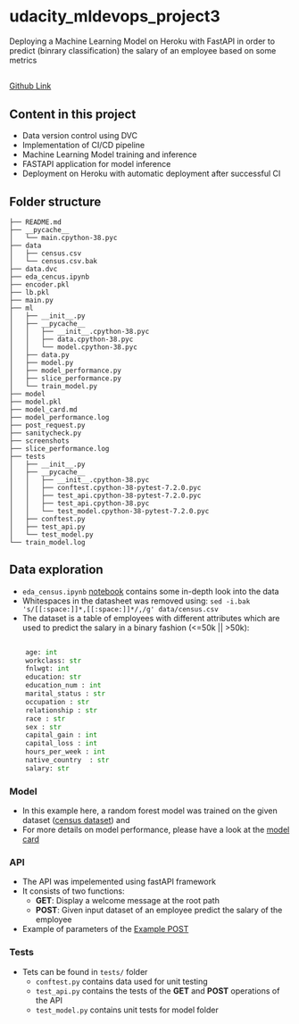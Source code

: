 # udacity_mldevops_project3
Deploying a Machine Learning Model on Heroku with FastAPI in order to predict (binrary classification) the salary of an employee based on some metrics

##
[Github Link](https://github.com/cowtree/udacity_mldevops_project3)

## Content in this project
- Data version control using DVC
- Implementation of CI/CD pipeline 
- Machine Learning Model training and inference
- FASTAPI application for model inference
- Deployment on Heroku with automatic deployment after successful CI

## Folder structure
```
├── README.md
├── __pycache__
│   └── main.cpython-38.pyc
├── data
│   ├── census.csv
│   └── census.csv.bak
├── data.dvc
├── eda_cencus.ipynb
├── encoder.pkl
├── lb.pkl
├── main.py
├── ml
│   ├── __init__.py
│   ├── __pycache__
│   │   ├── __init__.cpython-38.pyc
│   │   ├── data.cpython-38.pyc
│   │   └── model.cpython-38.pyc
│   ├── data.py
│   ├── model.py
│   ├── model_performance.py
│   ├── slice_performance.py
│   └── train_model.py
├── model
├── model.pkl
├── model_card.md
├── model_performance.log
├── post_request.py
├── sanitycheck.py
├── screenshots
├── slice_performance.log
├── tests
│   ├── __init__.py
│   ├── __pycache__
│   │   ├── __init__.cpython-38.pyc
│   │   ├── conftest.cpython-38-pytest-7.2.0.pyc
│   │   ├── test_api.cpython-38-pytest-7.2.0.pyc
│   │   ├── test_api.cpython-38.pyc
│   │   └── test_model.cpython-38-pytest-7.2.0.pyc
│   ├── conftest.py
│   ├── test_api.py
│   └── test_model.py
└── train_model.log
```

## Data exploration
 - ```eda_census.ipynb``` [notebook](eda_census.ipynb) contains some in-depth look into the data 
 - Whitespaces in the datasheet was removed using:
    ```sed -i.bak 's/[[:space:]]*,[[:space:]]*/,/g' data/census.csv```
 - The dataset is a table of employees with different attributes which are used to predict the salary in a binary fashion (<=50k || >50k):

```python
 
    age: int
    workclass: str
    fnlwgt: int
    education: str
    education_num : int 
    marital_status : str 
    occupation : str
    relationship : str
    race : str
    sex : str
    capital_gain : int 
    capital_loss : int 
    hours_per_week : int 
    native_country  : str 
    salary: str
```


### Model
- In this example here, a random forest model was trained on the given dataset ([census dataset](/data/census.csv)) and 
- For more details on model performance, please have a look at the [model card](model_card.md)


 ### API
 - The API was impelemented using fastAPI framework
 - It consists of two functions:
    - **GET**: Display a welcome message at the root path
    - **POST**: Given input dataset of an employee predict the salary of the employee
 - Example of parameters of the [Example POST](example.png)   

### Tests
- Tets can be found in ```tests/``` folder
    - ```conftest.py``` contains data used for unit testing
    - ```test_api.py``` contains the tests of the **GET** and **POST** operations of the API
    - ```test_model.py``` contains unit tests for model folder


 